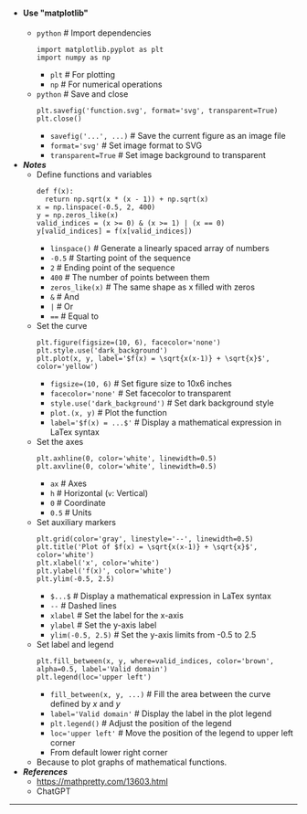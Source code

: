 - #### Use "matplotlib"
    - `python` # Import dependencies
      ```
      import matplotlib.pyplot as plt
      import numpy as np
      ```
        - `plt` # For plotting
        - `np` # For numerical operations
    - `python` # Save and close
      ```
      plt.savefig('function.svg', format='svg', transparent=True)
      plt.close()
      ```
        - `savefig('...', ...)` # Save the current figure as an image file
        - `format='svg'` # Set image format to SVG
        - `transparent=True` # Set image background to transparent
- ***Notes***
    - Define functions and variables
      ```
      def f(x):
        return np.sqrt(x * (x - 1)) + np.sqrt(x)
      x = np.linspace(-0.5, 2, 400)
      y = np.zeros_like(x)
      valid_indices = (x >= 0) & (x >= 1) | (x == 0)
      y[valid_indices] = f(x[valid_indices])
      ```
        - `linspace()` # Generate a linearly spaced array of numbers
        - `-0.5` # Starting point of the sequence
        - `2` # Ending point of the sequence
        - `400` # The number of points between them
        - `zeros_like(x)` # The same shape as x filled with zeros
        - `&` # And
        - `|` # Or
        - `==` # Equal to
    - Set the curve
      ```
      plt.figure(figsize=(10, 6), facecolor='none')
      plt.style.use('dark_background')
      plt.plot(x, y, label='$f(x) = \sqrt{x(x-1)} + \sqrt{x}$', color='yellow')
      ```
        - `figsize=(10, 6)` # Set figure size to 10x6 inches
        - `facecolor='none'` # Set facecolor to transparent
        - `style.use('dark_background')` # Set dark background style
        - `plot.(x, y)` # Plot the function
        - `label='$f(x) = ...$'` # Display a mathematical expression in LaTex syntax
    - Set the axes
      ```
      plt.axhline(0, color='white', linewidth=0.5)
      plt.axvline(0, color='white', linewidth=0.5)
      ```
        - `ax` # Axes
        - `h` # Horizontal (`v`: Vertical)
        - `0` # Coordinate
        - `0.5` # Units
    - Set auxiliary markers
      ```
      plt.grid(color='gray', linestyle='--', linewidth=0.5)
      plt.title('Plot of $f(x) = \sqrt{x(x-1)} + \sqrt{x}$', color='white')
      plt.xlabel('x', color='white')
      plt.ylabel('f(x)', color='white')
      plt.ylim(-0.5, 2.5)
      ```
        - `$...$` # Display a mathematical expression in LaTex syntax
        - `--` # Dashed lines
        - `xlabel` # Set the label for the x-axis
        - `ylabel` # Set the y-axis label
        - `ylim(-0.5, 2.5)` # Set the y-axis limits from -0.5 to 2.5
    - Set label and legend
      ```
      plt.fill_between(x, y, where=valid_indices, color='brown', alpha=0.5, label='Valid domain')
      plt.legend(loc='upper left')
      ```
        - `fill_between(x, y, ...)` # Fill the area between the curve defined by *x* and *y*
        - `label='Valid domain'` # Display the label in the plot legend
        - `plt.legend()` # Adjust the position of the legend
        - `loc='upper left'` # Move the position of the legend to upper left corner
        - From default lower right corner
    - Because to plot graphs of mathematical functions.
- ***References***
    - https://mathpretty.com/13603.html
    - ChatGPT
- ---
